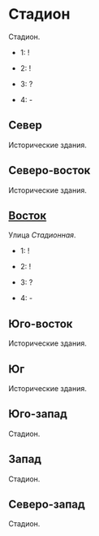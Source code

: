 # Стадион

Стадион.

* 1:    !
* 2:    !

* 3:    ?
* 4:    -

## Север

Исторические здания.

## Северо-восток

Исторические здания.

## [Восток](./520145.md)

Улица *Стадионная*.

* 1:    !
* 2:    !

* 3:    ?
* 4:    -

## Юго-восток

Исторические здания.

## Юг

Исторические здания.

## Юго-запад

Стадион.

## Запад

Стадион.

## Северо-запад

Стадион.
